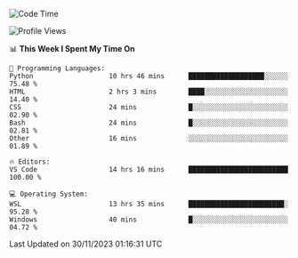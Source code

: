 <!--START_SECTION:waka-->
![Code Time](http://img.shields.io/badge/Code%20Time-409%20hrs%2052%20mins-blue)

![Profile Views](http://img.shields.io/badge/Profile%20Views-36-blue)

📊 **This Week I Spent My Time On** 

```text
💬 Programming Languages: 
Python                   10 hrs 46 mins      ███████████████████░░░░░░   75.48 % 
HTML                     2 hrs 3 mins        ████░░░░░░░░░░░░░░░░░░░░░   14.40 % 
CSS                      24 mins             █░░░░░░░░░░░░░░░░░░░░░░░░   02.90 % 
Bash                     24 mins             █░░░░░░░░░░░░░░░░░░░░░░░░   02.81 % 
Other                    16 mins             ░░░░░░░░░░░░░░░░░░░░░░░░░   01.89 % 

🔥 Editors: 
VS Code                  14 hrs 16 mins      █████████████████████████   100.00 % 

💻 Operating System: 
WSL                      13 hrs 35 mins      ████████████████████████░   95.28 % 
Windows                  40 mins             █░░░░░░░░░░░░░░░░░░░░░░░░   04.72 % 
```


 Last Updated on 30/11/2023 01:16:31 UTC
<!--END_SECTION:waka-->
